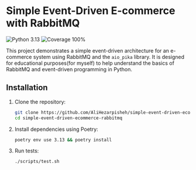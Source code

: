 # Simple Event-Driven E-commerce with RabbitMQ
![Python 3.13](https://img.shields.io/badge/python-3.13-blue)
![Coverage 100%](https://img.shields.io/badge/coverage-100%25-brightgreen)

This project demonstrates a simple event-driven architecture for an e-commerce system using RabbitMQ and the `aio_pika` library. It is designed for educational purposes(for myself) to help understand the basics of RabbitMQ and event-driven programming in Python.

## Installation

1. Clone the repository:
   ```bash
   git clone https://github.com/AliHezarpisheh/simple-event-driven-ecommerce-rabbitmq.git
   cd simple-event-driven-ecommerce-rabbitmq
   ```

2. Install dependencies using Poetry:
   ```bash
   poetry env use 3.13 && poetry install
   ```

3. Run tests:
   ```bash
   ./scripts/test.sh
   ```
